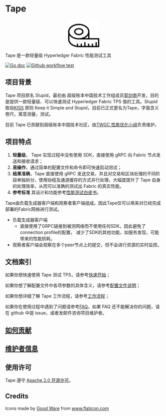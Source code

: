 # Tape
<div align="center">
<img src="logo.svg" width="100">
</div>
Tape 是一款轻量级 Hyperledger Fabric 性能测试工具

[![Go doc](https://img.shields.io/badge/go.dev-reference-brightgreen?logo=go&logoColor=white&style=flat)](https://pkg.go.dev/github.com/hyperledger-twgc/tape)
[![Github workflow test](https://github.com/Hyperledger-TWGC/tape/actions/workflows/test.yml/badge.svg)](https://github.com/Hyperledger-TWGC/tape/actions/workflows/test.yml)

## 项目背景

Tape 项目原名 Stupid，最初由 超级账本中国技术工作组成员[郭剑南](https://github.com/guoger)开发，目的是提供一款轻量级、可以快速测试 Hyperledger Fabric TPS 值的工具。Stupid 取自[KISS](https://en.wikipedia.org/wiki/KISS_principle) 原则 Keep it Simple and Stupid，目前已正式更名为Tape，字面含义卷尺，寓意测量，测试。

目前 Tape 已贡献到超级账本中国技术社区，由[TWGC 性能优化小组](https://github.com/Hyperledger-TWGC/fabric-performance-wiki)负责维护。

## 项目特点

1. **轻量级**， Tape 实现过程中没有使用 SDK，直接使用 gRPC 向 Fabric 节点发送和接收请求；
2. **易操作**，通过简单的配置文件和命令即可快速启动测试；
3. **结果准确**，Tape 直接使用 gRPC 发送交易，并且对交易和区块处理的不同阶段单独拆分，使用协程及通道缓存的方式并行处理，大幅度提升了 Tape 自身的处理效率，从而可以准确的测试出 Fabric 的真实性能。
4. **参考标准** 其设计和功能参考[性能测试白皮书](https://github.com/Hyperledger-TWGC/fabric-performance-wiki/blob/master/performance-whitepaper.md)。

Tape由负载生成器客户端和观察者客户端组成。因此Tape仅可以用来对已经完成部署的Fabric网络进行测试。
- 负载生成器客户端
  - 直接使用了GRPC链接到被测网络而不使用任何SDK。因此避免了connection profile的配置， 减少了SDK的其他功能，如服务发现，可能带来的性能损耗。
- 观察者客户端会观察在多个peer节点上的提交，但不会进行资源的实时监控。

## 文档索引

如果你想快速使用 Tape 测试 TPS，请参考[快速开始](docs/zh/gettingstarted.md)；

如果你想了解配置文件中各项参数的具体含义，请参考[配置文件说明](docs/zh/configfile.md)；

如果你想详细了解 Tape 工作流程，请参考[工作流程](docs/zh/workflow.md)；

如果你在使用过程中遇到了问题请参考[FAQ](https://github.com/Hyperledger-TWGC/tape/wiki/FAQ)，如果 FAQ 还不能解决你的问题，请在 github 中提 issue，或者发邮件咨询项目维护者。


## [如何贡献](CONTRIBUTING.md)

## [维护者信息](MAINTAINERS.md)

## 使用许可

Tape 遵守 [Apache 2.0 开源许可](LICENSE)。

## Credits
Icons made by <a href="https://www.flaticon.com/authors/good-ware" title="Good Ware">Good Ware</a> from <a href="https://www.flaticon.com/" title="Flaticon">www.flaticon.com</a>